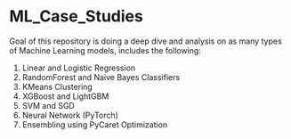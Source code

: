 # ML_Case_Studies

Goal of this repository is doing a deep dive and analysis on as many types of Machine Learning models, includes the following:
1. Linear and Logistic Regression
2. RandomForest and Naive Bayes Classifiers
3. KMeans Clustering
4. XGBoost and LightGBM
5. SVM and SGD
6. Neural Network (PyTorch)
7. Ensembling using PyCaret Optimization
